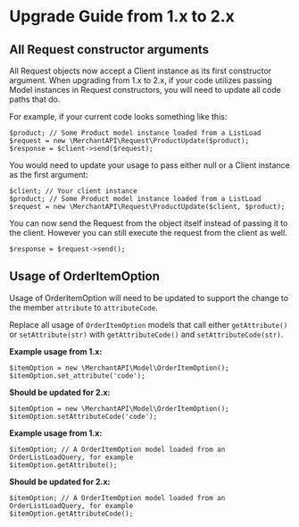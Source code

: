 # Upgrade Guide from 1.x to 2.x

## All Request constructor arguments

All Request objects now accept a Client instance as its first constructor argument. When upgrading from 1.x to 2.x, if your code utilizes passing Model instances in Request constructors, you will need to update all code paths that do.

For example, if your current code looks something like this:

	$product; // Some Product model instance loaded from a ListLoad
	$request = new \MerchantAPI\Request\ProductUpdate($product);
	$response = $client->send($request);

You would need to update your usage to pass either null or a Client instance as the first argument:

	$client; // Your client instance
	$product; // Some Product model instance loaded from a ListLoad
	$request = new \MerchantAPI\Request\ProductUpdate($client, $product);

You can now send the Request from the object itself instead of passing it to the client. However you can still execute the request from the client as well.

	$response = $request->send();
	
## Usage of OrderItemOption

Usage of OrderItemOption will need to be updated to support the change to the member `attribute` to `attributeCode`.

Replace all usage of `OrderItemOption` models that call either `getAttribute()` or `setAttribute(str)` with `getAttributeCode()` and `setAttributeCode(str)`.

**Example usage from 1.x:**

    $itemOption = new \MerchantAPI\Model\OrderItemOption();
    $itemOption.set_attribute('code');

**Should be updated for 2.x:**

    $itemOption = new \MerchantAPI\Model\OrderItemOption();
    $itemOption.setAttributeCode('code');

**Example usage from 1.x:**

	$itemOption; // A OrderItemOption model loaded from an OrderListLoadQuery, for example
	$itemOption.getAttribute();

**Should be updated for 2.x:**

	$itemOption; // A OrderItemOption model loaded from an OrderListLoadQuery, for example
	$itemOption.getAttributeCode();
